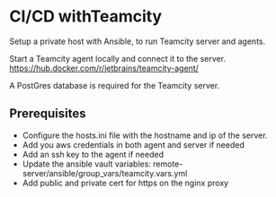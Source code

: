 # CI/CD withTeamcity

Setup a private host with Ansible, to run Teamcity server and agents.

Start a Teamcity agent locally and connect it to the server. \
https://hub.docker.com/r/jetbrains/teamcity-agent/

A PostGres database is required for the Teamcity server.

## Prerequisites

- Configure the hosts.ini file with the hostname and ip of the server.
- Add you aws credentials in both agent and server if needed
- Add an ssh key to the agent if needed
- Update the ansible vault variables: remote-server/ansible/group_vars/teamcity.vars.yml
- Add public and private cert for https on the nginx proxy

